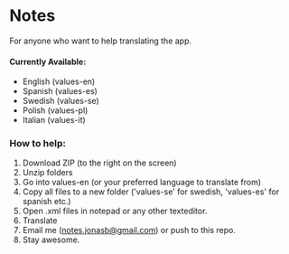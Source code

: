 Notes
===========
For anyone who want to help translating the app. 

#### Currently Available:
* English (values-en)
* Spanish (values-es)
* Swedish (values-se)
* Polish (values-pl)
* Italian (values-it)


### How to help:
1. Download ZIP (to the right on the screen)
2. Unzip folders
3. Go into values-en (or your preferred language to translate from)
4. Copy all files to a new folder ('values-se' for swedish, 'values-es' for spanish etc.)
5. Open .xml files in notepad or any other texteditor.
6. Translate
7. Email me (notes.jonasb@gmail.com) or push to this repo.
8. Stay awesome.
